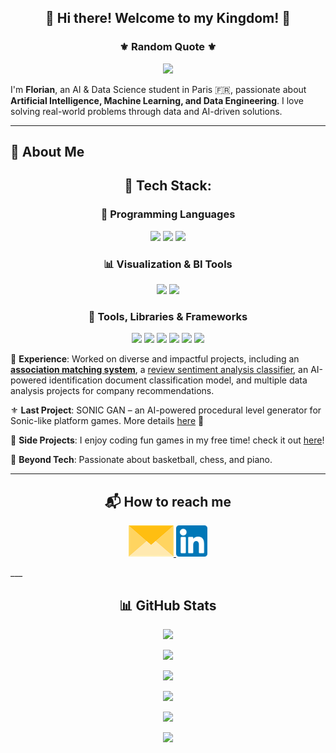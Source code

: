<h2 align="center">👑 Hi there! Welcome to my Kingdom! 👑</h2>

<h3 align="center">⚜️ Random Quote ⚜️</h3>

<p align="center">
  <img src="https://quotes-github-readme.vercel.app/api?type=horizontal&theme=radical" />
</p>

I'm **Florian**, an AI & Data Science student in Paris 🇫🇷, passionate about **Artificial Intelligence, Machine Learning, and Data Engineering**. I love solving real-world problems through data and AI-driven solutions.
____

## 🚀 About Me

<h2 align="center">🤖 Tech Stack:</h2>

<h3 align="center">🧠 Programming Languages</h3>
<p align="center">
  <img src="https://img.shields.io/badge/Python-3776AB?style=for-the-badge&logo=python&logoColor=white" />
  <img src="https://img.shields.io/badge/R-276DC3?style=for-the-badge&logo=r&logoColor=white" />
  <img src="https://img.shields.io/badge/SQL-025E8C?style=for-the-badge&logo=sqlite&logoColor=white" />
</p>

<h3 align="center">📊 Visualization & BI Tools</h3>
<p align="center">
  <img src="https://img.shields.io/badge/Power%20BI-F2C811?style=for-the-badge&logo=powerbi&logoColor=black" />
  <img src="https://img.shields.io/badge/Tableau-E97627?style=for-the-badge&logo=tableau&logoColor=white" />
</p>

<h3 align="center">🧰 Tools, Libraries & Frameworks</h3>
<p align="center">
  <img src="https://img.shields.io/badge/Pandas-150458?style=for-the-badge&logo=pandas&logoColor=white" />
  <img src="https://img.shields.io/badge/NumPy-013243?style=for-the-badge&logo=numpy&logoColor=white" />
  <img src="https://img.shields.io/badge/Scikit--Learn-F7931E?style=for-the-badge&logo=scikit-learn&logoColor=white" />
  <img src="https://img.shields.io/badge/TensorFlow-FF6F00?style=for-the-badge&logo=tensorflow&logoColor=white" />
  <img src="https://img.shields.io/badge/Web%20Scraping-FFD700?style=for-the-badge&logo=web-scraper&logoColor=black" />
  <img src="https://img.shields.io/badge/Unity-000000?style=for-the-badge&logo=unity&logoColor=white" />
</p>

💪 **Experience**:  Worked on diverse and impactful projects, including an **[association matching system](https://github.com/Kingflow-23/Association-matching)**, a [review sentiment analysis classifier](https://github.com/Kingflow-23/Sentiment-Analysis-project), an AI-powered identification document classification model, and multiple data analysis projects for company recommendations.

⚜️ **Last Project**: SONIC GAN – an AI-powered procedural level generator for Sonic-like platform games. More details [here](https://github.com/vsx23733/SONIC-GAN) 🚀

🎰 **Side Projects**: I enjoy coding fun games in my free time! check it out [here](https://github.com/Kingflow-23/Funny-Games)!

🎵 **Beyond Tech**: Passionate about basketball, chess, and piano.
___ 

<h2 align="center">📬 How to reach me</h2>

<p align="center">
  <a href="mailto:florian.l.d.hounkpatin@gmail.com">
    <img src="assets/envelope.png" height="50px" />
  </a>
  <a href="https://www.linkedin.com/in/florian-hounkpatin/">
    <img src="assets/linkedin.png" height="50px" />
  </a>
</p>
___

<h2 align="center">📊 GitHub Stats</h2>

<p align="center">
  <img src="https://komarev.com/ghpvc/?username=Kingflow-23&color=blue&style=flat" />
</p>

<p align="center">
  <img src="https://github-profile-trophy.vercel.app/?username=Kingflow-23&theme=radical&no-frame=true&margin-w=5" />
</p>

<p align="center">
  <img src="https://nirzak-streak-stats.vercel.app/?user=Kingflow-23&theme=radical&hide_border=False&cache_seconds=3600" />
</p>

<p align="center">
  <img src="https://github-readme-stats.vercel.app/api?username=Kingflow-23&show_icons=true&theme=radical&cache_seconds=3600" />
</p>

<p align="center">
  <img src="https://github-readme-stats.vercel.app/api/top-langs/?username=Kingflow-23&layout=compact&theme=radical&cache_seconds=3600" />
</p>

<p align="center">
  <a href="https://www.buymeacoffee.com/kingflow">
    <img src="https://img.shields.io/badge/Buy%20me%20a%20coffee-F7941D?style=for-the-badge&logo=buy-me-a-coffee&logoColor=white" />
  </a>
</p>
